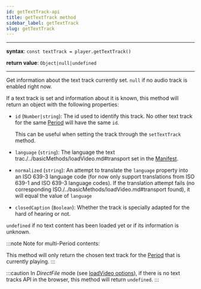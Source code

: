 ```yaml
---
id: getTextTrack-api
title: getTextTrack method
sidebar_label: getTextTrack
slug: getTextTrack
---
```


---

**syntax**: `const textTrack = player.getTextTrack()`

**return value**: `Object|null|undefined`

---

Get information about the text track currently set.
`null` if no audio track is enabled right now.

If a text track is set and information about it is known, this method will
return an object with the following properties:

- `id` (`Number|string`): The id used to identify this track. No other
  text track for the same [Period](../../glossary.md#period) will have the same
  `id`.

  This can be useful when setting the track through the `setTextTrack` method.

- `language` (`string`): The language the text trac./../basicMethods/loadVideo.md#transport set in the
  [Manifest](../../glossary.md#manifest).

- `normalized` (`string`): An attempt to translate the `language`
  property into an ISO 639-3 language code (for now only support translations
  from ISO 639-1 and ISO 639-3 language codes). If the translation attempt
  fails (no corresponding ISO./../basicMethods/loadVideo.md#transport found), it will equal the
  value of `language`

- `closedCaption` (`Boolean`): Whether the track is specially adapted for
  the hard of hearing or not.

`undefined` if no text content has been loaded yet or if its information is
unknown.

:::note
Note for multi-Period contents:

This method will only return the chosen text track for the
[Period](../../glossary.md#period) that is currently playing.
:::

:::caution
In _DirectFile_ mode
(see [loadVideo options](./../basicMethods/loadVideo.md#transport)), if there is
no text tracks API in the browser, this method will return `undefined`.
:::
